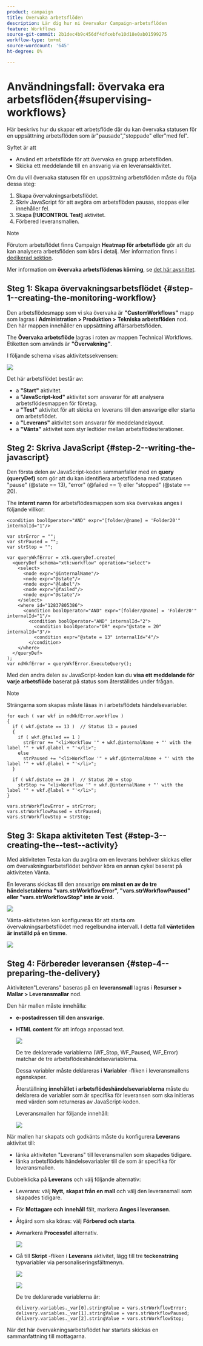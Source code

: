 ```yaml
---
product: campaign
title: Övervaka arbetsflöden
description: Lär dig hur ni övervakar Campaign-arbetsflöden
feature: Workflows
source-git-commit: 2b1dec4b9c456df4dfcebfe10d18e0ab01599275
workflow-type: tm+mt
source-wordcount: '645'
ht-degree: 0%

---
```


# Användningsfall: övervaka era arbetsflöden{#supervising-workflows}

Här beskrivs hur du skapar ett arbetsflöde där du kan övervaka statusen för en uppsättning arbetsflöden som är&quot;pausade&quot;,&quot;stoppade&quot; eller&quot;med fel&quot;.

Syftet är att

* Använd ett arbetsflöde för att övervaka en grupp arbetsflöden.
* Skicka ett meddelande till en ansvarig via en leveransaktivitet.

Om du vill övervaka statusen för en uppsättning arbetsflöden måste du följa dessa steg:

1. Skapa övervakningsarbetsflödet.
1. Skriv JavaScript för att avgöra om arbetsflöden pausas, stoppas eller innehåller fel.
1. Skapa **[!UICONTROL Test]** aktivitet.
1. Förbered leveransmallen.

>[!NOTE]
>
>Förutom arbetsflödet finns Campaign **Heatmap för arbetsflöde** gör att du kan analysera arbetsflöden som körs i detalj. Mer information finns i [dedikerad sektion](heatmap.md).
>
>Mer information om **övervaka arbetsflödenas körning**, se [det här avsnittet](monitor-workflow-execution.md).

## Steg 1: Skapa övervakningsarbetsflödet {#step-1--creating-the-monitoring-workflow}

Den arbetsflödesmapp som vi ska övervaka är **&quot;CustomWorkflows&quot;** mapp som lagras i **Administration > Produktion > Tekniska arbetsflöden** nod. Den här mappen innehåller en uppsättning affärsarbetsflöden.

The **Övervaka arbetsflöde** lagras i roten av mappen Technical Workflows. Etiketten som används är **&quot;Övervakning&quot;**.

I följande schema visas aktivitetssekvensen:

![](assets/uc_monitoring_workflow_overview.png)

Det här arbetsflödet består av:

* a **&quot;Start&quot;** aktivitet.
* a **&quot;JavaScript-kod&quot;** aktivitet som ansvarar för att analysera arbetsflödesmappen för företag.
* a **&quot;Test&quot;** aktivitet för att skicka en leverans till den ansvarige eller starta om arbetsflödet.
* a **&quot;Leverans&quot;** aktivitet som ansvarar för meddelandelayout.
* a **&quot;Vänta&quot;** aktivitet som styr ledtider mellan arbetsflödesiterationer.

## Steg 2: Skriva JavaScript {#step-2--writing-the-javascript}

Den första delen av JavaScript-koden sammanfaller med en **query (queryDef)** som gör att du kan identifiera arbetsflödena med statusen &quot;pause&quot; (@state == 13), &quot;error&quot; (@failed == 1) eller &quot;stopped&quot; (@state == 20).

The **internt namn** för arbetsflödesmappen som ska övervakas anges i följande villkor:

```
<condition boolOperator="AND" expr="[folder/@name] = 'Folder20'" internalId="1"/>
```

```
var strError = "";
var strPaused = "";
var strStop = "";

var queryWkfError = xtk.queryDef.create(
  <queryDef schema="xtk:workflow" operation="select">
    <select>
      <node expr="@internalName"/>
      <node expr="@state"/>
      <node expr="@label"/>
      <node expr="@failed"/>
      <node expr="@state"/>   
    </select>
    <where id="12837805386">
      <condition boolOperator="AND" expr="[folder/@name] = 'Folder20'" internalId="1"/>
        <condition boolOperator="AND" internalId="2">
          <condition boolOperator="OR" expr="@state = 20" internalId="3"/>
          <condition expr="@state = 13" internalId="4"/>
        </condition>  
    </where>
  </queryDef>
);
var ndWkfError = queryWkfError.ExecuteQuery(); 
```

Med den andra delen av JavaScript-koden kan du **visa ett meddelande för varje arbetsflöde** baserat på status som återställdes under frågan.

>[!NOTE]
>
>Strängarna som skapas måste läsas in i arbetsflödets händelsevariabler.

```
for each ( var wkf in ndWkfError.workflow ) 
{
  if ( wkf.@state == 13 )  // Status 13 = paused
  {
    if ( wkf.@failed == 1 )
      strError += "<li>Workflow '" + wkf.@internalName + "' with the label '" + wkf.@label + "'</li>";
    else
      strPaused += "<li>Workflow '" + wkf.@internalName + "' with the label '" + wkf.@label + "'</li>";
  }
  
  if ( wkf.@state == 20 )  // Status 20 = stop
    strStop += "<li>Workflow '" + wkf.@internalName + "' with the label '" + wkf.@label + "'</li>";
}

vars.strWorkflowError = strError;
vars.strWorkflowPaused = strPaused;
vars.strWorkflowStop = strStop;
```

## Steg 3: Skapa aktiviteten Test {#step-3--creating-the--test--activity}

Med aktiviteten Testa kan du avgöra om en leverans behöver skickas eller om övervakningsarbetsflödet behöver köra en annan cykel baserat på aktiviteten Vänta.

En leverans skickas till den ansvarige **om minst en av de tre händelsetablerna &quot;vars.strWorkflowError&quot;, &quot;vars.strWorkflowPaused&quot; eller &quot;vars.strWorkflowStop&quot; inte är void.**

![](assets/uc_monitoring_workflow_test.png)

Vänta-aktiviteten kan konfigureras för att starta om övervakningsarbetsflödet med regelbundna intervall. I detta fall **väntetiden är inställd på en timme**.

![](assets/uc_monitoring_workflow_attente.png)

## Steg 4: Förbereder leveransen {#step-4--preparing-the-delivery}

Aktiviteten&quot;Leverans&quot; baseras på en **leveransmall** lagras i **Resurser > Mallar > Leveransmallar** nod.

Den här mallen måste innehålla:

* **e-postadressen till den ansvarige**.
* **HTML content** för att infoga anpassad text.

   ![](assets/uc_monitoring_workflow_variables_diffusion.png)

   De tre deklarerade variablerna (WF_Stop, WF_Paused, WF_Error) matchar de tre arbetsflödeshändelsevariablerna.

   Dessa variabler måste deklareras i **Variabler** -fliken i leveransmallens egenskaper.

   Återställning **innehållet i arbetsflödeshändelsevariablerna** måste du deklarera de variabler som är specifika för leveransen som ska initieras med värden som returneras av JavaScript-koden.

   Leveransmallen har följande innehåll:

   ![](assets/uc_monitoring_workflow_model_diffusion.png)

När mallen har skapats och godkänts måste du konfigurera **Leverans** aktivitet till:

* länka aktiviteten &quot;Leverans&quot; till leveransmallen som skapades tidigare.
* länka arbetsflödets händelsevariabler till de som är specifika för leveransmallen.

Dubbelklicka på **Leverans** och välj följande alternativ:

* Leverans: välj **Nytt, skapat från en mall** och välj den leveransmall som skapades tidigare.
* För **Mottagare och innehåll** fält, markera **Anges i leveransen**.
* Åtgärd som ska köras: välj **Förbered och starta**.
* Avmarkera **Processfel** alternativ.

   ![](assets/uc_monitoring_workflow_optionmodel.png)

* Gå till **Skript** -fliken i **Leverans** aktivitet, lägg till tre **teckensträng** typvariabler via personaliseringsfältmenyn.

   ![](assets/uc_monitoring_workflow_selectlinkvariables.png)

   ![](assets/uc_monitoring_workflow_linkvariables.png)

   De tre deklarerade variablerna är:

   ```
   delivery.variables._var[0].stringValue = vars.strWorkflowError;
   delivery.variables._var[1].stringValue = vars.strWorkflowPaused;
   delivery.variables._var[2].stringValue = vars.strWorkflowStop; 
   ```

När det här övervakningsarbetsflödet har startats skickas en sammanfattning till mottagarna.
